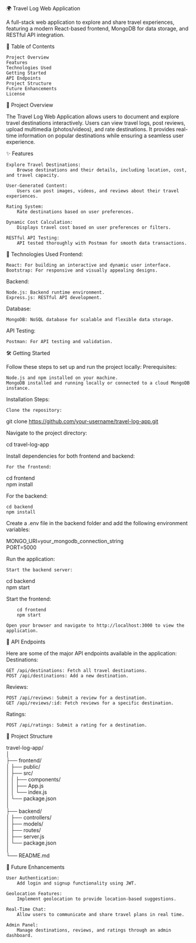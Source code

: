 🌍 Travel Log Web Application

A full-stack web application to explore and share travel experiences, featuring a modern React-based frontend, MongoDB for data storage, and RESTful API integration.

📖 Table of Contents

    Project Overview
    Features
    Technologies Used
    Getting Started
    API Endpoints
    Project Structure
    Future Enhancements
    License

📌 Project Overview

The Travel Log Web Application allows users to document and explore travel destinations interactively. Users can view travel logs, post reviews, upload multimedia (photos/videos), and rate destinations. It provides real-time information on popular destinations while ensuring a seamless user experience.

✨ Features

    Explore Travel Destinations:
        Browse destinations and their details, including location, cost, and travel capacity.

    User-Generated Content:
        Users can post images, videos, and reviews about their travel experiences.

    Rating System:
        Rate destinations based on user preferences.

    Dynamic Cost Calculation:
        Displays travel cost based on user preferences or filters.

    RESTful API Testing:
        API tested thoroughly with Postman for smooth data transactions.

🔧 Technologies Used
Frontend:

    React: For building an interactive and dynamic user interface.
    Bootstrap: For responsive and visually appealing designs.

Backend:

    Node.js: Backend runtime environment.
    Express.js: RESTful API development.

Database:

    MongoDB: NoSQL database for scalable and flexible data storage.

API Testing:

    Postman: For API testing and validation.

🛠️ Getting Started

Follow these steps to set up and run the project locally:
Prerequisites:

    Node.js and npm installed on your machine.
    MongoDB installed and running locally or connected to a cloud MongoDB instance.

Installation Steps:

    Clone the repository:

git clone https://github.com/your-username/travel-log-app.git  

Navigate to the project directory:

cd travel-log-app  

Install dependencies for both frontend and backend:

    For the frontend:

cd frontend  
npm install  

For the backend:

    cd backend  
    npm install  

Create a .env file in the backend folder and add the following environment variables:

MONGO_URI=your_mongodb_connection_string  
PORT=5000  

Run the application:

    Start the backend server:

cd backend  
npm start  

Start the frontend:

        cd frontend  
        npm start  

    Open your browser and navigate to http://localhost:3000 to view the application.

📡 API Endpoints

Here are some of the major API endpoints available in the application:
Destinations:

    GET /api/destinations: Fetch all travel destinations.
    POST /api/destinations: Add a new destination.

Reviews:

    POST /api/reviews: Submit a review for a destination.
    GET /api/reviews/:id: Fetch reviews for a specific destination.

Ratings:

    POST /api/ratings: Submit a rating for a destination.

📂 Project Structure

travel-log-app/  
│  
├── frontend/  
│   ├── public/  
│   ├── src/  
│   │   ├── components/  
│   │   ├── App.js  
│   │   └── index.js  
│   └── package.json  
│  
├── backend/  
│   ├── controllers/  
│   ├── models/  
│   ├── routes/  
│   ├── server.js  
│   └── package.json  
│  
└── README.md  

🚀 Future Enhancements

    User Authentication:
        Add login and signup functionality using JWT.

    Geolocation Features:
        Implement geolocation to provide location-based suggestions.

    Real-Time Chat:
        Allow users to communicate and share travel plans in real time.

    Admin Panel:
        Manage destinations, reviews, and ratings through an admin dashboard.
